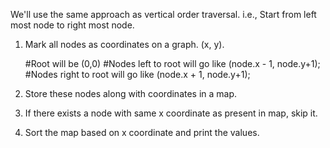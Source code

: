 We'll use the same approach as vertical order traversal. i.e., Start from left most node to right most node.

1. Mark all nodes as coordinates on a graph. (x, y).

    #Root will be (0,0)
    #Nodes left to root will go like (node.x - 1, node.y+1);
    #Nodes right to root will go like (node.x + 1, node.y+1);

2. Store these nodes along with coordinates in a map.
3. If there exists a node with same x coordinate as present in map, skip it.
4. Sort the map based on x coordinate and print the values.
